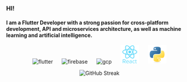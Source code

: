 <p align="center">
<h3>HI!</h3>
</p>
<h4>I am a Flutter Developer with a strong passion for cross-platform development, API and microservices architecture, as well as machine learning and artificial intelligence.</h4>

<p align="center">

  <img src="https://www.vectorlogo.zone/logos/flutterio/flutterio-icon.svg" alt="flutter" style="width: 50px; height: 50px; margin: 0 10px;">
  
  <img src="https://www.vectorlogo.zone/logos/firebase/firebase-icon.svg" alt="firebase" style="width: 50px; height: 50px; margin: 0 10px;">
  
  <img src="https://www.vectorlogo.zone/logos/google_cloud/google_cloud-icon.svg" alt="gcp" style="width: 50px; height: 50px; margin: 0 10px;">
  
  <img src="https://raw.githubusercontent.com/devicons/devicon/master/icons/react/react-original-wordmark.svg" alt="react" style="width: 50px; height: 50px; margin: 0 10px;">
  
  <img src="https://raw.githubusercontent.com/devicons/devicon/master/icons/python/python-original.svg" alt="python" style="width: 50px; height: 50px; margin: 0 10px;">

</p>


<p align="center">
  <img src="https://github-readme-streak-stats.herokuapp.com/?user=fr33d0s&theme=radical" alt="GitHub Streak">
</p>
